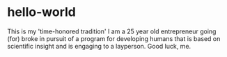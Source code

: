 # hello-world
This is my 'time-honored tradition'
I am a 25 year old entrepreneur going (for) broke in pursuit of a program for developing humans 
that is based on scientific insight and is engaging to a layperson. Good luck, me.
